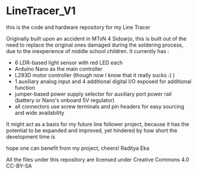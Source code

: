 # LineTracer_V1

this is the code and hardware repository for my Line Tracer

Originally built upon an accident in MTsN 4 Sidoarjo, this is built out of the need to replace the original ones damaged during the soldering process, due to the inexperience of middle school children. It currently has : 

-  6 LDR-based light sensor with red LED each
-  Arduino Nano as the main controller
-  L293D motor controller (though now I know that it really sucks :( )
-  1 auxiliary analog input and 4 additional digital I/O exposed for additional function
-  jumper-based power supply selector for auxiliary port power rail (battery or Nano's onboard 5V regulator)
-  all connectors use screw terminals and pin headers for easy sourcing and wide availability

It might act as a basis for my future line follower project, because it has the potential to be expanded and improved, yet hindered by how short the development time is

hope one can benefit from my project, cheers!
Raditya Eka

All the files under this repository are licensed under Creative Commons 4.0 CC-BY-SA
